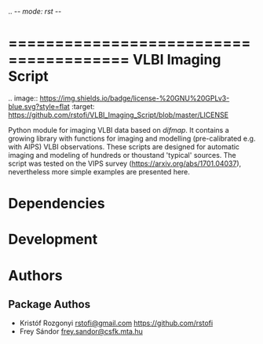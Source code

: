 .. -*- mode: rst -*-

=======================================
VLBI Imaging Script
=======================================

.. image:: https://img.shields.io/badge/license-%20GNU%20GPLv3-blue.svg?style=flat
        :target: https://github.com/rstofi/VLBI_Imaging_Script/blob/master/LICENSE

Python module for imaging VLBI data based on *difmap*. It contains a growing library with functions for imaging and modelling (pre-calibrated e.g. with AIPS) VLBI observations. These scripts are designed for automatic imaging and modeling of hundreds or thoustand 'typical' sources. The script was tested on the VIPS survey (https://arxiv.org/abs/1701.04037), nevertheless more simple examples are presented here.

Dependencies
============


Development
===========


Authors
=======

Package Authos
--------------
* Kristóf Rozgonyi <rstofi@gmail.com> https://github.com/rstofi
* Frey Sándor <frey.sandor@csfk.mta.hu>

